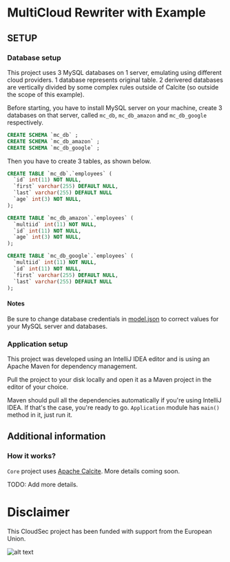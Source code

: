 # MultiCloud Rewriter with Example
## SETUP
### Database setup
This project uses 3 MySQL databases on 1 server, emulating using different cloud providers. 1 database represents original table. 2 derivered databases are vertically divided by some complex rules outside of Calcite (so outside the scope of this example). 

Before starting, you have to install MySQL server on your machine, create 3 databases on that server, called `mc_db`, `mc_db_amazon` and `mc_db_google` respectively. 
```sql
CREATE SCHEMA `mc_db` ;
CREATE SCHEMA `mc_db_amazon` ;
CREATE SCHEMA `mc_db_google` ;
```

Then you have to create 3 tables, as shown below.
```sql
CREATE TABLE `mc_db`.`employees` (
  `id` int(11) NOT NULL,
  `first` varchar(255) DEFAULT NULL,
  `last` varchar(255) DEFAULT NULL
  `age` int(3) NOT NULL,
);

CREATE TABLE `mc_db_amazon`.`employees` (
  `multiid` int(11) NOT NULL,
  `id` int(11) NOT NULL,
  `age` int(3) NOT NULL,
);

CREATE TABLE `mc_db_google`.`employees` (
  `multiid` int(11) NOT NULL,
  `id` int(11) NOT NULL,
  `first` varchar(255) DEFAULT NULL,
  `last` varchar(255) DEFAULT NULL
);
```

#### Notes
Be sure to change database credentials in [model.json] to correct values for your MySQL server and databases.

### Application setup
This project was developed using an IntelliJ IDEA editor and is using an Apache Maven for dependency management.

Pull the project to your disk locally and open it as a Maven project in the editor of your choice.

Maven should pull all the dependencies automatically if you're using IntelliJ IDEA. If that's the case, you're ready to go. `Application` module has `main()` method in it, just run it.

## Additional information
### How it works?
`Core` project uses [Apache Calcite]. More details coming soon.

TODO: Add more details.

# Disclaimer
This CloudSec project has been funded with support from the European Union.

![alt text][EU logo]

[model.json]: application/src/main/resources/model.json
[EU logo]: http://europski-fondovi.eu/sites/default/files/logo-slike/ERDF.png "European Regional Development Fund"
[Apache Calcite]: https://calcite.apache.org "Apache Calcite official website"
